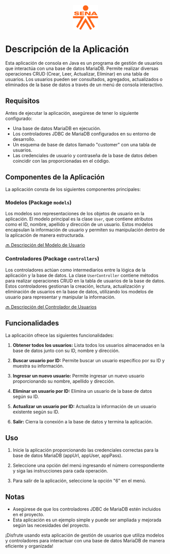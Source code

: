 <!-- Reemplaza 'url_del_logo.png' con la URL o ruta de tu logo -->
<p align="center"><img src="assets\sena_logo.png" width="80px"></p>

# Descripción de la Aplicación

Esta aplicación de consola en Java es un programa de gestión de usuarios que interactúa con una base de datos MariaDB. Permite realizar diversas operaciones CRUD (Crear, Leer, Actualizar, Eliminar) en una tabla de usuarios. Los usuarios pueden ser consultados, agregados, actualizados o eliminados de la base de datos a través de un menú de consola interactivo.

## Requisitos

Antes de ejecutar la aplicación, asegúrese de tener lo siguiente configurado:

- Una base de datos MariaDB en ejecución.
- Los controladores JDBC de MariaDB configurados en su entorno de desarrollo.
- Un esquema de base de datos llamado "customer" con una tabla de usuarios.
- Las credenciales de usuario y contraseña de la base de datos deben coincidir con las proporcionadas en el código.

## Componentes de la Aplicación

La aplicación consta de los siguientes componentes principales:

### Modelos (Package `models`)

Los modelos son representaciones de los objetos de usuario en la aplicación. El modelo principal es la clase `User`, que contiene atributos como el ID, nombre, apellido y dirección de un usuario. Estos modelos encapsulan la información de usuario y permiten su manipulación dentro de la aplicación de manera estructurada.

[🔜 Descripción del Modelo de Usuario](/src/models/)

### Controladores (Package `controllers`)

Los controladores actúan como intermediarios entre la lógica de la aplicación y la base de datos. La clase `UserController` contiene métodos para realizar operaciones CRUD en la tabla de usuarios de la base de datos. Estos controladores gestionan la creación, lectura, actualización y eliminación de usuarios en la base de datos, utilizando los modelos de usuario para representar y manipular la información.

[🔜 Descripción del Controlador de Usuarios](/src/controllers/)

## Funcionalidades

La aplicación ofrece las siguientes funcionalidades:

1. **Obtener todos los usuarios:** Lista todos los usuarios almacenados en la base de datos junto con su ID, nombre y dirección.

2. **Buscar usuario por ID:** Permite buscar un usuario específico por su ID y muestra su información.

3. **Ingresar un nuevo usuario:** Permite ingresar un nuevo usuario proporcionando su nombre, apellido y dirección.

4. **Eliminar un usuario por ID:** Elimina un usuario de la base de datos según su ID.

5. **Actualizar un usuario por ID:** Actualiza la información de un usuario existente según su ID.

6. **Salir:** Cierra la conexión a la base de datos y termina la aplicación.

## Uso

1. Inicie la aplicación proporcionando las credenciales correctas para la base de datos MariaDB (appUrl, appUser, appPass).

2. Seleccione una opción del menú ingresando el número correspondiente y siga las instrucciones para cada operación.

3. Para salir de la aplicación, seleccione la opción "6" en el menú.

## Notas

- Asegúrese de que los controladores JDBC de MariaDB estén incluidos en el proyecto.
- Esta aplicación es un ejemplo simple y puede ser ampliada y mejorada según las necesidades del proyecto.

¡Disfrute usando esta aplicación de gestión de usuarios que utiliza modelos y controladores para interactuar con una base de datos MariaDB de manera eficiente y organizada!